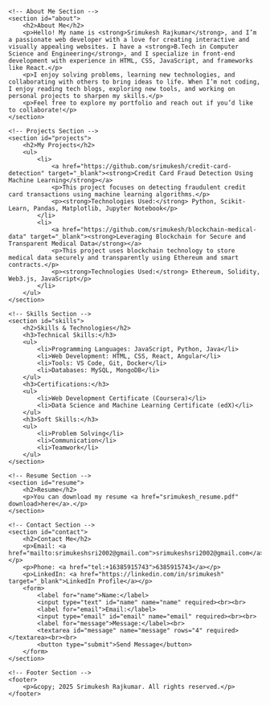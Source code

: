 <!DOCTYPE html>
<html lang="en">

<head>
    <meta charset="UTF-8">
    <meta name="viewport" content="width=device-width, initial-scale=1.0">
    <title>Srimukesh Rajkumar | Portfolio</title>
    <link rel="stylesheet" href="styles.css">
</head>

    <!-- About Me Section -->
    <section id="about">
        <h2>About Me</h2>
        <p>Hello! My name is <strong>Srimukesh Rajkumar</strong>, and I’m a passionate web developer with a love for creating interactive and visually appealing websites. I have a <strong>B.Tech in Computer Science and Engineering</strong>, and I specialize in front-end development with experience in HTML, CSS, JavaScript, and frameworks like React.</p>
        <p>I enjoy solving problems, learning new technologies, and collaborating with others to bring ideas to life. When I’m not coding, I enjoy reading tech blogs, exploring new tools, and working on personal projects to sharpen my skills.</p>
        <p>Feel free to explore my portfolio and reach out if you’d like to collaborate!</p>
    </section>

    <!-- Projects Section -->
    <section id="projects">
        <h2>My Projects</h2>
        <ul>
            <li>
                <a href="https://github.com/srimukesh/credit-card-detection" target="_blank"><strong>Credit Card Fraud Detection Using Machine Learning</strong></a>
                <p>This project focuses on detecting fraudulent credit card transactions using machine learning algorithms.</p>
                <p><strong>Technologies Used:</strong> Python, Scikit-Learn, Pandas, Matplotlib, Jupyter Notebook</p>
            </li>
            <li>
                <a href="https://github.com/srimukesh/blockchain-medical-data" target="_blank"><strong>Leveraging Blockchain for Secure and Transparent Medical Data</strong></a>
                <p>This project uses blockchain technology to store medical data securely and transparently using Ethereum and smart contracts.</p>
                <p><strong>Technologies Used:</strong> Ethereum, Solidity, Web3.js, JavaScript</p>
            </li>
        </ul>
    </section>

    <!-- Skills Section -->
    <section id="skills">
        <h2>Skills & Technologies</h2>
        <h3>Technical Skills:</h3>
        <ul>
            <li>Programming Languages: JavaScript, Python, Java</li>
            <li>Web Development: HTML, CSS, React, Angular</li>
            <li>Tools: VS Code, Git, Docker</li>
            <li>Databases: MySQL, MongoDB</li>
        </ul>
        <h3>Certifications:</h3>
        <ul>
            <li>Web Development Certificate (Coursera)</li>
            <li>Data Science and Machine Learning Certificate (edX)</li>
        </ul>
        <h3>Soft Skills:</h3>
        <ul>
            <li>Problem Solving</li>
            <li>Communication</li>
            <li>Teamwork</li>
        </ul>
    </section>

    <!-- Resume Section -->
    <section id="resume">
        <h2>Resume</h2>
        <p>You can download my resume <a href="srimukesh_resume.pdf" download>here</a>.</p>
    </section>

    <!-- Contact Section -->
    <section id="contact">
        <h2>Contact Me</h2>
        <p>Email: <a href="mailto:srimukeshsri2002@gmail.com">srimukeshsri2002@gmail.com</a></p>
        <p>Phone: <a href="tel:+16385915743">6385915743</a></p>
        <p>LinkedIn: <a href="https://linkedin.com/in/srimukesh" target="_blank">LinkedIn Profile</a></p>
        <form>
            <label for="name">Name:</label>
            <input type="text" id="name" name="name" required><br><br>
            <label for="email">Email:</label>
            <input type="email" id="email" name="email" required><br><br>
            <label for="message">Message:</label><br>
            <textarea id="message" name="message" rows="4" required></textarea><br><br>
            <button type="submit">Send Message</button>
        </form>
    </section>

    <!-- Footer Section -->
    <footer>
        <p>&copy; 2025 Srimukesh Rajkumar. All rights reserved.</p>
    </footer>
</body>

</html>
